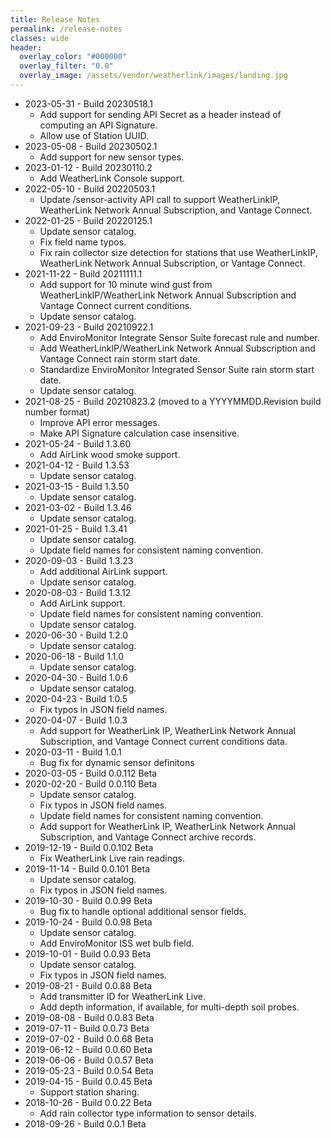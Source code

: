 ```yaml
---
title: Release Notes
permalink: /release-notes
classes: wide
header:
  overlay_color: "#000000"
  overlay_filter: "0.0"
  overlay_image: /assets/vendor/weatherlink/images/landing.jpg
---
```


- 2023-05-31 - Build 20230518.1
  - Add support for sending API Secret as a header instead of computing an API Signature.
  - Allow use of Station UUID.
- 2023-05-08 - Build 20230502.1
  - Add support for new sensor types.
- 2023-01-12 - Build 20230110.2
  - Add WeatherLink Console support.
- 2022-05-10 - Build 20220503.1
  - Update /sensor-activity API call to support WeatherLinkIP, WeatherLink Network Annual Subscription, and Vantage Connect.
- 2022-01-25 - Build 20220125.1
  - Update sensor catalog.
  - Fix field name typos.
  - Fix rain collector size detection for stations that use WeatherLinkIP, WeatherLink Network Annual Subscription, or Vantage Connect.
- 2021-11-22 - Build 20211111.1
  - Add support for 10 minute wind gust from WeatherLinkIP/WeatherLink Network Annual Subscription and Vantage Connect current conditions.
  - Update sensor catalog.
- 2021-09-23 - Build 20210922.1
  - Add EnviroMonitor Integrate Sensor Suite forecast rule and number.
  - Add WeatherLinkIP/WeatherLink Network Annual Subscription and Vantage Connect rain storm start date.
  - Standardize EnviroMonitor Integrated Sensor Suite rain storm start date.
  - Update sensor catalog.
- 2021-08-25 - Build 20210823.2 (moved to a YYYYMMDD.Revision build number format)
  - Improve API error messages.
  - Make API Signature calculation case insensitive.
- 2021-05-24 - Build 1.3.60
  - Add AirLink wood smoke support.
- 2021-04-12 - Build 1.3.53
  - Update sensor catalog.
- 2021-03-15 - Build 1.3.50
  - Update sensor catalog.
- 2021-03-02 - Build 1.3.46
  - Update sensor catalog.
- 2021-01-25 - Build 1.3.41
  - Update sensor catalog.
  - Update field names for consistent naming convention.
- 2020-09-03 - Build 1.3.23
  - Add additional AirLink support. 
  - Update sensor catalog.
- 2020-08-03 - Build 1.3.12
  - Add AirLink support.
  - Update field names for consistent naming convention.
  - Update sensor catalog.
- 2020-06-30 - Build 1.2.0
  - Update sensor catalog.
- 2020-06-18 - Build 1.1.0
  - Update sensor catalog.
- 2020-04-30 - Build 1.0.6
  - Update sensor catalog.
- 2020-04-23 - Build 1.0.5
  - Fix typos in JSON field names.
- 2020-04-07 - Build 1.0.3
  - Add support for WeatherLink IP, WeatherLink Network Annual Subscription, and Vantage Connect current conditions data.
- 2020-03-11 - Build 1.0.1
  - Bug fix for dynamic sensor definitons
- 2020-03-05 - Build 0.0.112 Beta
- 2020-02-20 - Build 0.0.110 Beta
  - Update sensor catalog.
  - Fix typos in JSON field names.
  - Update field names for consistent naming convention.
  - Add support for WeatherLink IP, WeatherLink Network Annual Subscription, and Vantage Connect archive records.
- 2019-12-19 - Build 0.0.102 Beta
  - Fix WeatherLink Live rain readings.
- 2019-11-14 - Build 0.0.101 Beta
  - Update sensor catalog.
  - Fix typos in JSON field names.
- 2019-10-30 - Build 0.0.99 Beta
  - Bug fix to handle optional additional sensor fields.
- 2019-10-24 - Build 0.0.98 Beta
  - Update sensor catalog.
  - Add EnviroMonitor ISS wet bulb field.
- 2019-10-01 - Build 0.0.93 Beta
  - Update sensor catalog.
  - Fix typos in JSON field names.
- 2019-08-21 - Build 0.0.88 Beta
  - Add transmitter ID for WeatherLink Live.
  - Add depth information, if available, for multi-depth soil probes.
- 2019-08-08 - Build 0.0.83 Beta
- 2019-07-11 - Build 0.0.73 Beta
- 2019-07-02 - Build 0.0.68 Beta
- 2019-06-12 - Build 0.0.60 Beta
- 2019-06-06 - Build 0.0.57 Beta
- 2019-05-23 - Build 0.0.54 Beta
- 2019-04-15 - Build 0.0.45 Beta
  - Support station sharing.
- 2018-10-26 - Build 0.0.22 Beta
  - Add rain collector type information to sensor details.
- 2018-09-26 - Build 0.0.1 Beta
